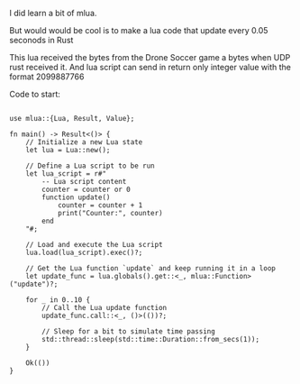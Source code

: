 


I did learn a bit of mlua.

But would would be cool is to make a lua code that update every 0.05 seconods in Rust

This lua received the bytes from the Drone Soccer game a bytes when UDP rust received it.
And lua script can send in return only integer value with the format 2099887766



Code to start:

```

use mlua::{Lua, Result, Value};

fn main() -> Result<()> {
    // Initialize a new Lua state
    let lua = Lua::new();

    // Define a Lua script to be run
    let lua_script = r#"
        -- Lua script content
        counter = counter or 0
        function update()
            counter = counter + 1
            print("Counter:", counter)
        end
    "#;

    // Load and execute the Lua script
    lua.load(lua_script).exec()?;

    // Get the Lua function `update` and keep running it in a loop
    let update_func = lua.globals().get::<_, mlua::Function>("update")?;

    for _ in 0..10 {
        // Call the Lua update function
        update_func.call::<_, ()>(())?;
        
        // Sleep for a bit to simulate time passing
        std::thread::sleep(std::time::Duration::from_secs(1));
    }

    Ok(())
}

```